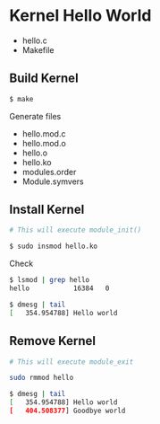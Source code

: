 # Kernel Hello World

* hello.c
* Makefile

## Build Kernel

```sh
$ make
```

Generate files

* hello.mod.c
* hello.mod.o
* hello.o
* hello.ko
* modules.order
* Module.symvers

## Install Kernel

```sh
# This will execute module_init()

$ sudo insmod hello.ko
```

Check

```sh
$ lsmod | grep hello
hello           16384   0

$ dmesg | tail
[   354.954788] Hello world
```

## Remove Kernel

```sh
# This will execute module_exit

sudo rmmod hello
```

```sh
$ dmesg | tail
[   354.954788] Hello world
[   404.508377] Goodbye world
```
